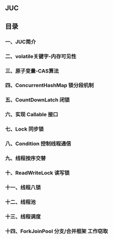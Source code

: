 ## JUC

## 目录

### 一、JUC简介
### 二、volatile关键字-内存可见性
### 三、原子变量-CAS算法
### 四、ConcurrentHashMap 锁分段机制
### 五、CountDownLatch 闭锁
### 六、实现 Callable 接口
### 七、Lock 同步锁
### 八、Condition 控制线程通信
### 九、线程按序交替
### 十、ReadWriteLock 读写锁
### 十一、线程八锁
### 十二、线程池
### 十三、线程调度
### 十四、ForkJoinPool 分支/合并框架 工作窃取
